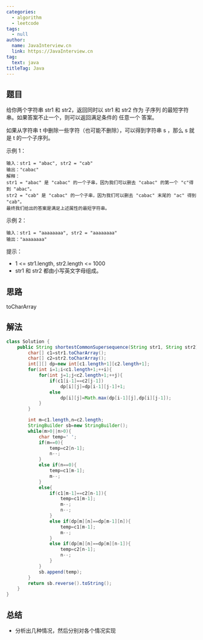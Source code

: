 ```yaml
---
categories: 
  - algorithm
  - leetcode
tags: 
  - null
author: 
  name: JavaInterview.cn
  link: https://JavaInterview.cn
tag: 
  text: java
titleTag: Java
---
```



## 题目
给你两个字符串 str1 和 str2，返回同时以 str1 和 str2 作为 子序列 的最短字符串。如果答案不止一个，则可以返回满足条件的 任意一个 答案。

如果从字符串 t 中删除一些字符（也可能不删除），可以得到字符串 s ，那么 s 就是 t 的一个子序列。



示例 1：

    输入：str1 = "abac", str2 = "cab"
    输出："cabac"
    解释：
    str1 = "abac" 是 "cabac" 的一个子串，因为我们可以删去 "cabac" 的第一个 "c"得到 "abac"。
    str2 = "cab" 是 "cabac" 的一个子串，因为我们可以删去 "cabac" 末尾的 "ac" 得到 "cab"。
    最终我们给出的答案是满足上述属性的最短字符串。
示例 2：

    输入：str1 = "aaaaaaaa", str2 = "aaaaaaaa"
    输出："aaaaaaaa"


提示：

* 1 <= str1.length, str2.length <= 1000
* str1 和 str2 都由小写英文字母组成。

## 思路

toCharArray

## 解法
```java
class Solution {
    public String shortestCommonSupersequence(String str1, String str2) {
        char[] c1=str1.toCharArray();
        char[] c2=str2.toCharArray();
        int[][] dp=new int[c1.length+1][c2.length+1];
        for(int i=1;i<c1.length+1;++i){
            for(int j=1;j<c2.length+1;++j){
                if(c1[i-1]==c2[j-1])
                    dp[i][j]=dp[i-1][j-1]+1;
                else
                    dp[i][j]=Math.max(dp[i-1][j],dp[i][j-1]);
            }
        }

        int m=c1.length,n=c2.length;
        StringBuilder sb=new StringBuilder();
        while(m>0||n>0){
            char temp=' ';
            if(m==0){
                temp=c2[n-1];
                n--;
            }
            else if(n==0){
                temp=c1[m-1];
                m--;
            }
            else{
                if(c1[m-1]==c2[n-1]){
                    temp=c1[m-1];
                    m--;
                    n--;
                }
                else if(dp[m][n]==dp[m-1][n]){
                    temp=c1[m-1];
                    m--;
                }
                else if(dp[m][n]==dp[m][n-1]){
                    temp=c2[n-1];
                    n--;
                }
            }
            sb.append(temp);
        }
        return sb.reverse().toString();
    }
}
```

## 总结

- 分析出几种情况，然后分别对各个情况实现 
